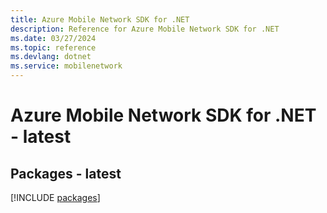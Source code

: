 ```yaml
---
title: Azure Mobile Network SDK for .NET
description: Reference for Azure Mobile Network SDK for .NET
ms.date: 03/27/2024
ms.topic: reference
ms.devlang: dotnet
ms.service: mobilenetwork
---
```

# Azure Mobile Network SDK for .NET - latest
## Packages - latest
[!INCLUDE [packages](mobile-network-index.md)]